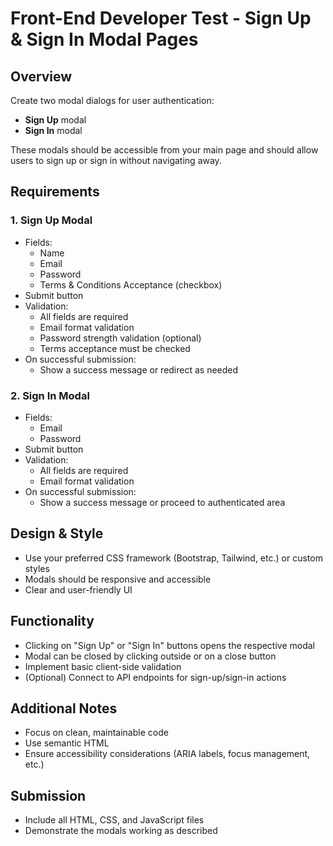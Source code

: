 # Front-End Developer Test - Sign Up & Sign In Modal Pages

## Overview
Create two modal dialogs for user authentication:
- **Sign Up** modal
- **Sign In** modal

These modals should be accessible from your main page and should allow users to sign up or sign in without navigating away.

## Requirements

### 1. Sign Up Modal
- Fields:
  - Name
  - Email
  - Password
  - Terms & Conditions Acceptance (checkbox)
- Submit button
- Validation:
  - All fields are required
  - Email format validation
  - Password strength validation (optional)
  - Terms acceptance must be checked
- On successful submission:
  - Show a success message or redirect as needed

### 2. Sign In Modal
- Fields:
  - Email
  - Password
- Submit button
- Validation:
  - All fields are required
  - Email format validation
- On successful submission:
  - Show a success message or proceed to authenticated area

## Design & Style
- Use your preferred CSS framework (Bootstrap, Tailwind, etc.) or custom styles
- Modals should be responsive and accessible
- Clear and user-friendly UI

## Functionality
- Clicking on "Sign Up" or "Sign In" buttons opens the respective modal
- Modal can be closed by clicking outside or on a close button
- Implement basic client-side validation
- (Optional) Connect to API endpoints for sign-up/sign-in actions

## Additional Notes
- Focus on clean, maintainable code
- Use semantic HTML
- Ensure accessibility considerations (ARIA labels, focus management, etc.)

## Submission
- Include all HTML, CSS, and JavaScript files
- Demonstrate the modals working as described